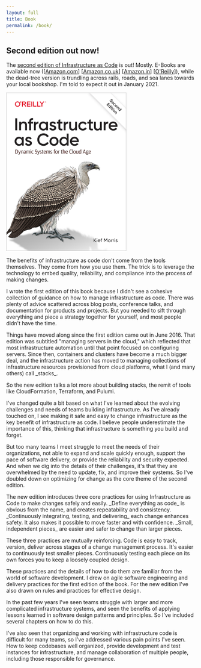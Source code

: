 ```yaml
---
layout: full
title: Book
permalink: /book/
---
```


## Second edition out now!

<p>
The <a href="http://shop.oreilly.com/product/0636920294382.do">second edition of Infrastructure as Code</a> is out! Mostly. E-Books are available now 
  ([<a class="promolink"
    onclick="captureOutboundLink('amazon.com kindle');"
    href="https://www.amazon.com/Infrastructure-Code-Dynamic-Systems-Cloud-ebook/dp/B08Q35FM4B/?tag=kiefcom07-20"
    >Amazon.com</a>]
  [<a class="promolink"
    onclick="captureOutboundLink('amazon.co.uk kindle');"
    href="https://www.amazon.co.uk/Infrastructure-Code-Dynamic-Systems-Cloud-ebook/dp/B08Q35FM4B?tag=kiefcom07-20"
    >Amazon.co.uk</a>]
  [<a class="promolink"
    onclick="captureOutboundLink('amazon.in print');"
    href="https://www.amazon.in/Infrastructure-Code-2E-Dynamic-Systems/dp/1098114671/?tag=kiefcom07-20"
    >Amazon.in</a>]
  [<a class="promolink"
    onclick="captureOutboundLink('safari');"
    href="https://www.oreilly.com/library/view/infrastructure-as-code/9781098114664/"
    >O'Reilly</a>]), while the dead-tree version is trundling across rails, roads, and sea lanes towards your local bookshop. I'm told to expect it out in January 2021.
</p>

<a href="http://shop.oreilly.com/product/0636920294382.do"><img
  class="showcase"
  title="Infrastructure as Code 2nd edition book cover"
  src="/images/infrastructure_as_code_2ed_small.png"
  alt="Book cover" width="320" height="420"
  /></a>

<p>
The benefits of infrastructure as code don't come from the tools themselves. They come from how you use them. The trick is to leverage the technology to embed quality, reliability, and compliance into the process of making changes.
</p>

<p>
I wrote the first edition of this book because I didn't see a cohesive collection of guidance on how to manage infrastructure as code. There was plenty of advice scattered across blog posts, conference talks, and documentation for products and projects. But you needed to sift through everything and piece a strategy together for yourself, and most people didn't have the time.
</p>

<p>
Things have moved along since the first edition came out in June 2016. That edition was subtitled "managing servers in the cloud," which reflected that most infrastructure automation until that point focused on configuring servers. Since then, containers and clusters have become a much bigger deal, and the infrastructure action has moved to managing collections of infrastructure resources provisioned from cloud platforms, what I (and many others) call _stacks_.
</p>

<p>
So the new edition talks a lot more about building stacks, the remit of tools like CloudFormation, Terraform, and Pulumi.
</p>

<p>
I've changed quite a bit based on what I've learned about the evolving challenges and needs of teams building infrastructure. As I've already touched on, I see making it safe and easy to change infrastructure as the key benefit of infrastructure as code. I believe people underestimate the importance of this, thinking that infrastructure is something you build and forget.
</p>

<p>
But too many teams I meet struggle to meet the needs of their organizations, not able to expand and scale quickly enough, support the pace of software delivery, or provide the reliability and security expected. And when we dig into the details of their challenges, it's that they are overwhelmed by the need to update, fix, and improve their systems. So I've doubled down on optimizing for change as the core theme of the second edition.
</p>

<p>
The new edition introduces three core practices for using Infrastructure as Code to make changes safely and easily. _Define everything as code_ is obvious from the name, and creates repeatability and consistency. _Continuously integrating, testing, and delivering_ each change enhances safety. It also makes it possible to move faster and with confidence. _Small, independent pieces_ are easier and safer to change than larger pieces.
</p>

<p>
These three practices are mutually reinforcing. Code is easy to track, version, deliver across stages of a change management process. It's easier to continuously test smaller pieces. Continuously testing each piece on its own forces you to keep a loosely coupled design.
</p>

<p>
These practices and the details of how to do them are familiar from the world of software development. I drew on agile software engineering and delivery practices for the first edition of the book. For the new edition I've also drawn on rules and practices for effective design.
</p>

<p>
In the past few years I've seen teams struggle with larger and more complicated infrastructure systems, and seen the benefits of applying lessons learned in software design patterns and principles. So I've included several chapters on how to do this.
</p>

<p>
I've also seen that organizing and working with infrastructure code is difficult for many teams, so I've addressed various pain points I've seen. How to keep codebases well organized, provide development and test instances for infrastructure, and manage collaboration of multiple people, including those responsible for governance.
</p>

